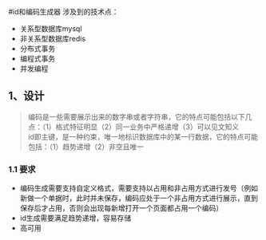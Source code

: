 #id和编码生成器
涉及到的技术点：
+ 关系型数据库mysql
+ 非关系型数据库redis
+ 分布式事务
+ 编程式事务
+ 并发编程


## 1、设计
> 编码是一些需要展示出来的数字串或者字符串，它的特点可能包括以下几点：（1）格式特征明显（2）同一业务中严格递增（3）可以见文知义  
> id即主键，是一种约束，唯一地标识数据库中的某一行数据，它的特点可能包括：（1）趋势递增（2）非空且唯一

### 1.1 要求

+ 编码生成需要支持自定义格式，需要支持以占用和非占用方式进行发号（例如新做一个单据时，此时并未保存，编码应处于一个非占用方式进行展示，直到保存后才占用，否则会出现每新增打开一个页面都占用一个编码）
+ id生成需要满足趋势递增，容易存储
+ 高可用
